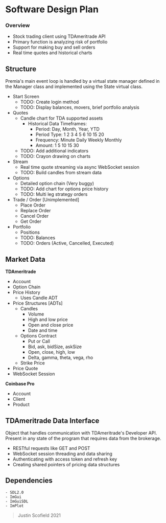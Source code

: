 
# Software Design Plan

### Overview
- Stock trading client using TDAmeritrade API
- Primary function is analyzing risk of portfolio 
- Support for making buy and sell orders
- Real time quotes and historical charts

## Structure
Premia's main event loop is handled by a virtual state manager defined in the Manager class and implemented using the State virtual class. 

- Start Screen
	- TODO: Create login method
	- TODO: Display balances, movers, brief portfolio analysis 
- Quotes
	- Candle chart for TDA supported assets
		- Historical Data Timeframes:
			- Period: Day, Month, Year, YTD
			- Period Type: 1 2 3 4 5 6 10 15 20
			- Frequency: Minute Daily Weekly Monthly
			- Amount: 1 5 10 15 30
	- TODO: Add additional indicators
	- TODO: Crayon drawing on charts
- Stream
	- Real time quote streaming via async WebSocket session
	- TODO: Build candles from stream data 
- Options
	- Detailed option chain (Very buggy)
	- TODO: Add chart for options price history 
	- TODO: Multi leg strategy orders 
- Trade / Order [Unimplemented] 
	- Place Order
	- Replace Order
	- Cancel Order 
	- Get Order
- Portfolio
	- Positions
	- TODO: Balances
	- TODO: Orders (Active, Cancelled, Executed)
	
## Market Data 
**TDAmeritrade**
- Account
- Option Chain 
- Price History
	- Uses Candle ADT
- Price Structures [ADTs]
	- Candles
		- Volume
		- High and low price
		- Open and close price
		- Date and time
	- Options Contract
		- Put or Call
		- Bid, ask, bidSize, askSize
		- Open, close, high, low
		- Delta, gamma, theta, vega, rho
	- Strike Price
- Price Quote
- WebSocket Session

**Coinbase Pro**
- Account
- Client
- Product

## TDAmeritrade Data Interface
Object that handles communication with TDAmeritrade's Developer API. Present in any state of the program that requires data from the brokerage. 
-	RESTful requests like GET and POST 
-	WebSocket session threading and data sharing
-	Authenticating with access token and refresh key
-	Creating shared pointers of pricing data structures 

## Dependencies
	- SDL2.0
	- ImGui
	- ImGuiSDL
	- ImPlot

> Justin Scofield 2021
